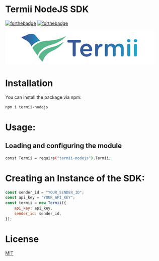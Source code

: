 # Termii NodeJS SDK

[![forthebadge](https://forthebadge.com/images/badges/built-with-love.svg)](https://forthebadge.com)
[![forthebadge](https://forthebadge.com/images/badges/made-with-javascript.svg)](https://forthebadge.com)

![Termii](/images/termii.png "Termii")

# Installation

You can install the package via npm:

```bash
npm i termii-nodejs
```

# Usage:

## Loading and configuring the module

```bash
const Termii = require("termii-nodejs").Termii;
```

# Creating an Instance of the SDK:

```javascript
const sender_id = "YOUR_SENDER_ID";
const api_key = "YOUR_API_KEY";
const termii = new Termii({
	api_key: api_key,
	sender_id: sender_id,
});
```

# License

[MIT](https://github.com/drchibs/termii-nodejs/blob/main/LICENSE)
